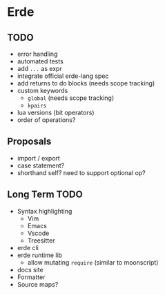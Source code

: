 # Erde

## TODO

- error handling
- automated tests
- add `...` as expr
- integrate official erde-lang spec
- add returns to do blocks (needs scope tracking)
- custom keywords
  - `global` (needs scope tracking)
  - `kpairs`
- lua versions (bit operators)
- order of operations?

## Proposals

- import / export
- case statement?
- shorthand self? need to support optional op?

## Long Term TODO

- Syntax highlighting
  - Vim
  - Emacs
  - Vscode
  - Treesitter
- erde cli
- erde runtime lib
  - allow mutating `require` (similar to moonscript)
- docs site
- Formatter
- Source maps?
